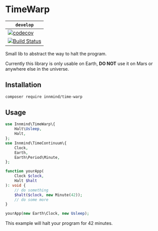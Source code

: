 # TimeWarp

| `develop` |
|-----------|
| [![codecov](https://codecov.io/gh/Innmind/TimeWarp/branch/develop/graph/badge.svg)](https://codecov.io/gh/Innmind/TimeWarp) |
| [![Build Status](https://github.com/Innmind/TimeWarp/workflows/CI/badge.svg)](https://github.com/Innmind/TimeWarp/actions?query=workflow%3ACI) |

Small lib to abstract the way to halt the program.

Currently this library is only usable on Earth, **DO NOT** use it on Mars or anywhere else in the universe.

## Installation

```sh
composer require innmind/time-warp
```

## Usage

```php
use Innmind\TimeWarp\{
    Halt\Usleep,
    Halt,
};
use Innmind\TimeContinuum\{
    Clock,
    Earth,
    Earth\Period\Minute,
};

function yourApp(
    Clock $clock,
    Halt $halt
): void {
    // do something
    $halt($clock, new Minute(42));
    // do some more
}

yourApp(new Earth\Clock, new Usleep);
```

This example will halt your program for 42 minutes.
